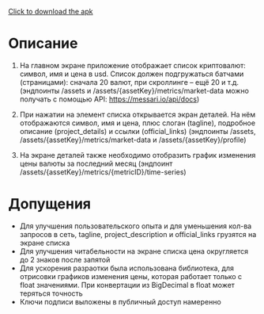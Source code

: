 <a href="https://github.com/BulatMukhutdinov/crypto-stock/blob/master/CryptoStock.apk?raw=true" download>Click to download the apk</a>
# Описание
1. На главном экране приложение отображает список криптовалют: символ, имя и цена в usd. Список должен подгружаться батчами (страницами): сначала 20 валют, при скроллинге – ещё 20 и т.д. (эндпоинты /assets и /assets/{assetKey}/metrics/market-data можно получать с помощью API: https://messari.io/api/docs)

2. При нажатии на элемент списка открывается экран деталей. На нём отображаются символ, имя и цена, плюс слоган (tagline), подробное описание (project_details) и ссылки (official_links) (эндпоинты /assets, /assets/{assetKey}/metrics/market-data и /assets/{assetKey}/profile)

3. На экране деталей также необходимо отобразить график изменения цены валюты за последний месяц (эндпоинт /assets/{assetKey}/metrics/{metricID}/time-series)

# Допущения
* Для улучшения пользовательского опыта и для уменьшения кол-ва запросов в сеть, tagline, project_description и official_links грузятся на экране списка
* Для улучшения читабельности на экране списка цена округляется до 2 знаков после запятой
* Для ускорения разраотки была использована библиотека, для отрисовки графиков изменения цены, которая работает только с float значениями. При конвертации из BigDecimal в float может теряться точность
* Ключи подписи выложены в публичный доступ намеренно
